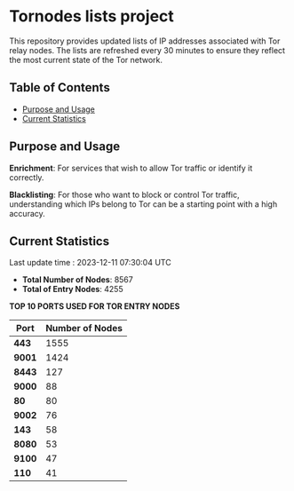 # Tornodes lists project

This repository provides updated lists of IP addresses associated with Tor relay nodes. The lists are refreshed every 30 minutes to ensure they reflect the most current state of the Tor network.

## Table of Contents

- [Purpose and Usage](#purpose-and-usage)
- [Current Statistics](#current-statistics)


## Purpose and Usage

**Enrichment**: For services that wish to allow Tor traffic or identify it correctly.

**Blacklisting**: For those who want to block or control Tor traffic, understanding which IPs belong to Tor can be a starting point with a high accuracy.

## Current Statistics

Last update time : 2023-12-11 07:30:04 UTC

- **Total Number of Nodes**: 8567
- **Total of Entry Nodes**: 4255

**TOP 10 PORTS USED FOR TOR ENTRY NODES**

| **Port** | **Number of Nodes** |
|------|-----------------|
| **443**   | 1555  |
| **9001**   | 1424  |
| **8443**   | 127  |
| **9000**   | 88  |
| **80**   | 80  |
| **9002**   | 76  |
| **143**   | 58  |
| **8080**   | 53  |
| **9100**   | 47  |
| **110**   | 41  |

